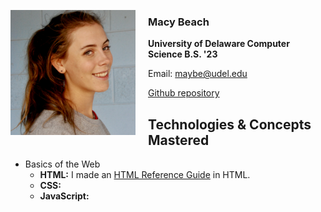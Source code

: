
<img src="mugshot.jpeg"
     alt="Macy Beach mugshot"
     style="float: left; margin-right: 20px; width:200px;" />

### Macy Beach

**University of Delaware Computer Science B.S. '23**

Email: <maybe@udel.edu>

[Github repository](https://github.com/maybeep/maybeep.github.io.git) 

## Technologies &amp; Concepts Mastered

- Basics of the Web
    - **HTML:** I made an [HTML Reference Guide](html_site.html) in HTML. 
    - **CSS:** 
    - **JavaScript:** 